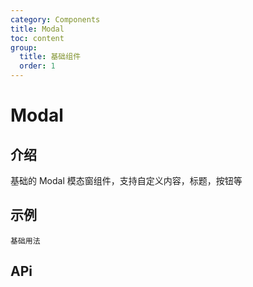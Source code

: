 ```yaml
---
category: Components
title: Modal
toc: content
group:
  title: 基础组件
  order: 1
---
```


# Modal

## 介绍

基础的 Modal 模态窗组件，支持自定义内容，标题，按钮等

## 示例

<code src="./demo/base.tsx">基础用法</code>

## APi
